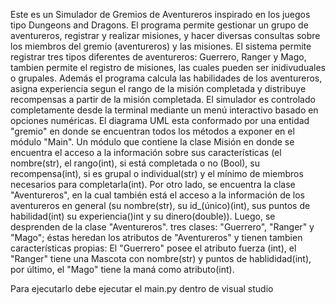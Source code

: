 Este es un Simulador de Gremios de Aventureros inspirado en los juegos tipo Dungeons and Dragons. El programa permite gestionar un grupo de aventureros, registrar y realizar misiones, y hacer diversas consultas sobre los miembros del gremio (aventureros) y las misiones.
El sistema permite registrar tres tipos diferentes de aventureros: Guerrero, Ranger y Mago, tambien permite el registro de misiones, las cuales pueden ser inidivuduales o grupales. Además el programa calcula las habilidades de los aventureros, asigna experiencia segun el 
rango de la misión completada y distribuye recompensas a partir de la misión completada.
El simulador es controlado completamente desde la terminal mediante un menú interactivo basado en opciones numéricas.
El diagrama UML esta conformado por una entidad "gremio" en donde se encuentran todos los métodos a exponer en el módulo "Main". Un módulo que contiene la clase Misión en donde se encuentra el acceso a la información sobre sus características (el nombre(str), el rango(int),
si está completada o no (Bool), su recompensa(int), si es grupal o individual(str) y el mínimo de miembros necesarios para completarla(int). Por otro lado, se encuentra la clase "Aventureros", en la cual también está el acceso a la información de los aventureros en general
(su nombre(str), su id_(único)(int), sus puntos de habilidad(int) su experiencia()int y su dinero(double)). Luego, se desprenden de la clase "Aventureros". tres clases: "Guerrero", "Ranger" y "Mago"; éstas heredan los atributos de "Aventureros" y tienen tambien
características propias: El "Guerrero" posee el atributo fuerza (int), el "Ranger" tiene una Mascota con nombre(str) y puntos de hablididad(int), por último, el "Mago" tiene la maná como atributo(int).

Para ejecutarlo debe ejecutar el main.py dentro de visual studio
